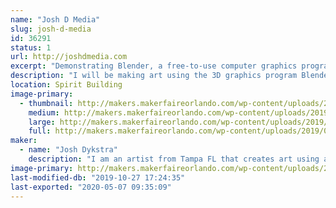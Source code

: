 ```yaml
---
name: "Josh D Media"
slug: josh-d-media
id: 36291
status: 1
url: http://joshdmedia.com
excerpt: "Demonstrating Blender, a free-to-use computer graphics program, and making 3D art."
description: "I will be making art using the 3D graphics program Blender, a computer program that can be used to create graphics for video games, 3D printing, animation, and special effects for movies. I will demonstrate how I make 3D models that are low-poly, isometric, and minimalist."
location: Spirit Building
image-primary:
  - thumbnail: http://makers.makerfaireorlando.com/wp-content/uploads/2019/08/FB_IMG_1565958604649-150x150.jpg
    medium: http://makers.makerfaireorlando.com/wp-content/uploads/2019/08/FB_IMG_1565958604649-300x169.jpg
    large: http://makers.makerfaireorlando.com/wp-content/uploads/2019/08/FB_IMG_1565958604649-1024x576.jpg
    full: http://makers.makerfaireorlando.com/wp-content/uploads/2019/08/FB_IMG_1565958604649.jpg
maker:
  - name: "Josh Dykstra"
    description: "I am an artist from Tampa FL that creates art using a wide range of mediums, from illustration to computer graphics. In my free time I enjoy making 3D models with Blender, 3D printing, video editing, and playing music with my band."
image-primary: http://makers.makerfaireorlando.com/wp-content/uploads/2015/06/profile.jpg
last-modified-db: "2019-10-27 17:24:35"
last-exported: "2020-05-07 09:35:09"
---
```


